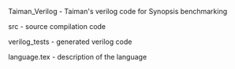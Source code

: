 Taiman_Verilog - Taiman's verilog code for Synopsis benchmarking

src - source compilation code

verilog_tests - generated verilog code

language.tex - description of the language